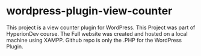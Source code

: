 # wordpress-plugin-view-counter
This project is a view counter plugin for WordPress.
This Project was part of HyperionDev course. The Full website was created and hosted on a local machine using XAMPP. 
Github repo is only the .PHP for the WordPress Plugin.
